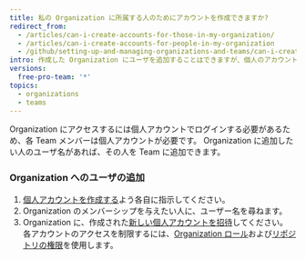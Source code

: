 ```yaml
---
title: 私の Organization に所属する人のためにアカウントを作成できますか?
redirect_from:
  - /articles/can-i-create-accounts-for-those-in-my-organization/
  - /articles/can-i-create-accounts-for-people-in-my-organization
  - /github/setting-up-and-managing-organizations-and-teams/can-i-create-accounts-for-people-in-my-organization
intro: 作成した Organization にユーザを追加することはできますが、個人のアカウントを代理で作成することはできません。
versions:
  free-pro-team: '*'
topics:
  - organizations
  - teams
---
```

Organization にアクセスするには個人アカウントでログインする必要があるため、各 Team メンバーは個人アカウントが必要です。 Organization に追加したい人のユーザ名があれば、その人を Team に追加できます。

### Organization へのユーザの追加

1. [個人アカウントを作成する](/articles/signing-up-for-a-new-github-account)よう各自に指示してください。
2. Organization のメンバーシップを与えたい人に、ユーザー名を尋ねます。
3. Organization に、作成された[新しい個人アカウントを招待](/articles/inviting-users-to-join-your-organization)してください。 各アカウントのアクセスを制限するには、[Organization ロール](/articles/permission-levels-for-an-organization)および[リポジトリの権限](/articles/repository-permission-levels-for-an-organization)を使用します。
